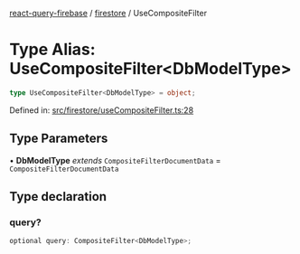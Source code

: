 [react-query-firebase](../../modules.md) / [firestore](../index.md) / UseCompositeFilter

# Type Alias: UseCompositeFilter\<DbModelType\>

```ts
type UseCompositeFilter<DbModelType> = object;
```

Defined in: [src/firestore/useCompositeFilter.ts:28](https://github.com/vpishuk/react-query-firebase/blob/2814a7f726829eb67b40b71ca1e3d6c86fc8bb8b/src/firestore/useCompositeFilter.ts#L28)

## Type Parameters

• **DbModelType** *extends* `CompositeFilterDocumentData` = `CompositeFilterDocumentData`

## Type declaration

### query?

```ts
optional query: CompositeFilter<DbModelType>;
```
